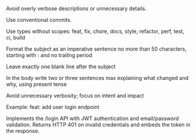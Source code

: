 Avoid overly verbose descriptions or unnecessary details.

Use conventional commits.

Use types without scopes: feat, fix, chore, docs, style, refactor, perf, test, ci, build

Format the subject as an imperative sentence no more than 50 characters, starting with <type>: and no trailing period

Leave exactly one blank line after the subject

In the body write two or three sentences max explaining what changed and why, using present tense

Avoid unnecessary verbosity; focus on intent and impact

Example:
feat: add user login endpoint

Implements the /login API with JWT authentication and email/password validation. Returns HTTP 401 on invalid credentials
and embeds the token in the response.